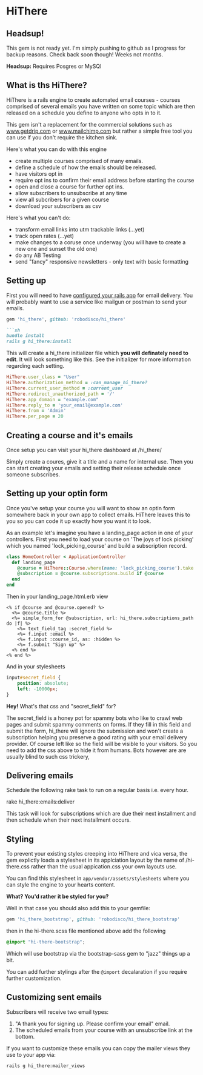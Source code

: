 # HiThere

## Headsup!

This gem is not ready yet. I'm simply pushing to github as I progress for backup reasons. Check back soon though! Weeks not months.

**Headsup:** Requires Posgres or MySQl

## What is ths HiThere?

HiThere is a rails engine to create automated email courses - courses comprised of several emails you have written on some topic which are then released on a schedule you define to anyone who opts in to it. 

This gem isn't a replacement for the commercial solutions such as www.getdrip.com or www.mailchimp.com but rather a simple free tool you can use if you don't require the kitchen sink.

Here's what you can do with this engine

* create multiple courses comprised of many emails.
* define a schedule of how the emails should be released.
* have visitors opt in
* require opt ins to confirm their email address before starting the course
* open and close a course for further opt ins.
* allow subscribers to unsubscribe at any time
* view all subcribers for a given course
* download your subscribers as csv 

Here's what you can't do:

* transform email links into utm trackable links (...yet)
* track open rates (...yet)
* make changes to a coruse once underway (you will have to create a new one and sunset the old one)
* do any AB Testing 
* send "fancy" responsive newsletters - only text with basic formatting

## Setting up

First you will need to have [configured your rails app](http://guides.rubyonrails.org/action_mailer_basics.html#action-mailer-configuration) for email delivery. You will probably want to use a service like mailgun or postman to send your emails. 

```ruby
gem 'hi_there', github: 'robodisco/hi_there'

```sh
bundle install
rails g hi_there:install
```

This will create a hi_there initializer file which **you will definately need to edit**. It will look something like this. See the initializer for more information regarding each setting.

```ruby
HiThere.user_class = "User" 
HiThere.authorization_method = :can_manage_hi_there?
HiThere.current_user_method = :current_user
HiThere.redirect_unauthorized_path = '/'
HiThere.app_domain = "example.com"
HiThere.reply_to = 'your_email@example.com'
HiThere.from = 'Admin'
HiThere.per_page = 20
```

## Creating a course and it's emails

Once setup you can visit your hi_there dashboard at /hi_there/

Simply create a coures, give it a title and a name for internal use. Then you can start creating your emails and setting their release schedule once someone subscribes. 

## Setting up your optin form

Once you've setup your course you will want to show an optin form somewhere back in your own app to collect emails. HiThere leaves this to you so you can code it up exactly how you want it to look. 

As an example let's imagine you have a landing_page action in one of your controllers. First you need to load your course on 'The joys of lock picking' which you named 'lock_picking_course' and build a subscription record.

```ruby
class HomeController < ApplicationController          
  def landing_page
    @course = HiThere::Course.where(name: 'lock_picking_course').take
    @subscription = @course.subscriptions.build if @course
  end
end
```

Then in your landing_page.html.erb view

```erb
<% if @course and @course.opened? %>
  <%= @course.title %>
  <%= simple_form_for @subscription, url: hi_there.subscriptions_path do |f| %>
    <%= text_field_tag :secret_field %>
    <%= f.input :email %>
    <%= f.input :course_id, as: :hidden %>
    <%= f.submit "Sign up" %>
  <% end %>
<% end %>
```

And in your stylesheets 

```css
input#secret_field {
    position: absolute;
    left: -10000px;
}
```

**Hey!** What's that css and "secret_field" for? 

The secret_field is a honey pot for spammy bots who like to crawl web pages and submit spammy comments on forms. If they fill in this field and submit the form, hi_there will ignore the submission and won't create a subscription helping you preserve a good rating with your email delivery provider. Of course left like so the field will be visible to your visitors. So you need to add the css above to hide it from humans. Bots however are are usually blind to such css trickery, 

## Delivering emails

Schedule the following rake task to run on a regular basis i.e. every hour.

rake hi_there:emails:deliver

This task will look for subscriptions which are due their next installment and then schedule when their next installment occurs.

## Styling

To prevent your existing styles creeping into HiThere and vica versa, the gem explictly loads a stylesheet in its applciation layout by the name of /hi-there.css rather than the usual appication.css your own layouts use.

You can find this stylesheet in `app/vendor/assets/stylesheets` where you can style the engine to your hearts content. 

**What? You'd rather it be styled for you?**

Well in that case you should also add this to your gemfile:

```ruby
gem 'hi_there_bootstrap', github: 'robodisco/hi_there_bootstrap'
```

then in the hi-there.scss file mentioned above add the following

```scss
@import "hi-there-bootstrap";
```

Which will use bootstrap via the bootstrap-sass gem to "jazz" things up a bit. 

You can add further stylings after the `@import` decalaration if you require further customization. 

## Customizing sent emails

Subscribers will receive two email types:

1. "A thank you for signing up. Please confirm your email" email.
2. The scheduled emails from your course with an unsubscribe link at the bottom.

If you want to customize these emails you can copy the mailer views they use to your app via:

```sh
rails g hi_there:mailer_views
```


